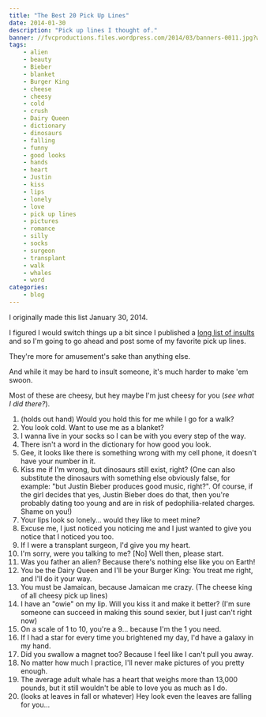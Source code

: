```yaml
---
title: "The Best 20 Pick Up Lines"
date: 2014-01-30
description: "Pick up lines I thought of."
banner: //fvcproductions.files.wordpress.com/2014/03/banners-0011.jpg?w=1024&h=436&crop=1
tags:
    - alien
    - beauty
    - Bieber
    - blanket
    - Burger King
    - cheese
    - cheesy
    - cold
    - crush
    - Dairy Queen
    - dictionary
    - dinosaurs
    - falling
    - funny
    - good looks
    - hands
    - heart
    - Justin
    - kiss
    - lips
    - lonely
    - love
    - pick up lines
    - pictures
    - romance
    - silly
    - socks
    - surgeon
    - transplant
    - walk
    - whales
    - word
categories:
    - blog
---
```


I originally made this list January 30, 2014.

I figured I would switch things up a bit since I published a [long list of insults](/blog/2014/03/04/the-best-50-insults-i-found-online/) and so I'm going to go ahead and post some of my favorite pick up lines.

They're more for amusement's sake than anything else.

And while it may be hard to insult someone, it's much harder to make 'em swoon.

Most of these are cheesy, but hey maybe I'm just cheesy for you (_see what I did there?_).

1. (holds out hand) Would you hold this for me while I go for a walk?
2. You look cold. Want to use me as a blanket?
3. I wanna live in your socks so I can be with you every step of the way.
4. There isn't a word in the dictionary for how good you look.
5. Gee, it looks like there is something wrong with my cell phone, it doesn't have your number in it.
6. Kiss me if I'm wrong, but dinosaurs still exist, right? (One can also substitute the dinosaurs with something else obviously false, for example: "but Justin Bieber produces good music, right?". Of course, if the girl decides that yes, Justin Bieber does do that, then you're probably dating too young and are in risk of pedophilia-related charges. Shame on you!)
7. Your lips look so lonely... would they like to meet mine?
8. Excuse me, I just noticed you noticing me and I just wanted to give you notice that I noticed you too.
9. If I were a transplant surgeon, I'd give you my heart.
10. I'm sorry, were you talking to me? \[No\] Well then, please start.
11. Was you father an alien? Because there's nothing else like you on Earth!
12. You be the Dairy Queen and I'll be your Burger King: You treat me right, and I'll do it your way.
13. You must be Jamaican, because Jamaican me crazy. (The cheese king of all cheesy pick up lines)
14. I have an "owie" on my lip. Will you kiss it and make it better? (I'm sure someone can succeed in making this sound sexier, but I just can't right now)
15. On a scale of 1 to 10, you're a 9... because I'm the 1 you need.
16. If I had a star for every time you brightened my day, I'd have a galaxy in my hand.
17. Did you swallow a magnet too? Because I feel like I can't pull you away.
18. No matter how much I practice, I'll never make pictures of you pretty enough.
19. The average adult whale has a heart that weighs more than 13,000 pounds, but it still wouldn't be able to love you as much as I do.
20. (looks at leaves in fall or whatever) Hey look even the leaves are falling for you...
